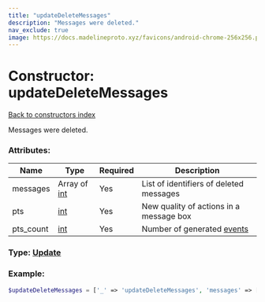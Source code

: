 ```yaml
---
title: "updateDeleteMessages"
description: "Messages were deleted."
nav_exclude: true
image: https://docs.madelineproto.xyz/favicons/android-chrome-256x256.png
---
```

# Constructor: updateDeleteMessages  
[Back to constructors index](/API_docs/constructors/index.html)



Messages were deleted.

### Attributes:

| Name     |    Type       | Required | Description |
|----------|---------------|----------|-------------|
|messages|Array of [int](/API_docs/types/int.html) | Yes|List of identifiers of deleted messages|
|pts|[int](/API_docs/types/int.html) | Yes|New quality of actions in a message box|
|pts\_count|[int](/API_docs/types/int.html) | Yes|Number of generated [events](https://core.telegram.org/api/updates)|



### Type: [Update](/API_docs/types/Update.html)


### Example:

```php
$updateDeleteMessages = ['_' => 'updateDeleteMessages', 'messages' => [int, int], 'pts' => int, 'pts_count' => int];
```  
